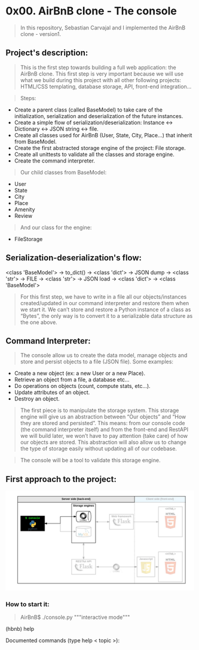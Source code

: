 <h1 dir="auto"><span>0x00. AirBnB clone - The console</span></h1>
<blockquote>
<p dir="auto">In this repository, Sebastian Carvajal and I implemented the AirBnB clone - version1.</p>
</blockquote>
<h2 dir="auto"><a id="user-content-projects-description" class="anchor" href="https://github.com/jhojanperlaza/holbertonschool-AirBnB_clone/blob/master/README.md#projects-description"></a>Project's description:</h2>
<blockquote>
<p dir="auto">This is the first step towards building a full web application: the AirBnB clone. This first step is very important because we will use what we build during this project with all other following projects: HTML/CSS templating, database storage, API, front-end integration&hellip;</p>
</blockquote>
<blockquote>
<p dir="auto">Steps:</p>
</blockquote>
<ul dir="auto">
<li>Create a parent class (called&nbsp;<span>BaseModel</span>) to take care of the initialization, serialization and deserialization of the future instances.</li>
<li>Create a simple flow of serialization/deserialization: Instance &lt;-&gt; Dictionary &lt;-&gt; JSON string &lt;-&gt; file.</li>
<li>Create all classes used for AirBnB (User, State, City, Place&hellip;) that inherit from BaseModel.</li>
<li>Create the first abstracted storage engine of the project: File storage.</li>
<li>Create all unittests to validate all the classes and storage engine.</li>
<li>Create the command interpreter.</li>
</ul>
<blockquote>
<p dir="auto">Our child classes from BaseModel:</p>
</blockquote>
<ul dir="auto">
<li>User</li>
<li>State</li>
<li>City</li>
<li>Place</li>
<li>Amenity</li>
<li>Review</li>
</ul>
<blockquote>
<p dir="auto">And our class for the engine:</p>
</blockquote>
<ul dir="auto">
<li>FileStorage</li>
</ul>
<h2 dir="auto"><a id="user-content-serialization-deserializations-flow" class="anchor" href="https://github.com/jhojanperlaza/holbertonschool-AirBnB_clone/blob/master/README.md#serialization-deserializations-flow"></a>Serialization-deserialization's flow:</h2>
<p dir="auto">&lt;class 'BaseModel'&gt; -&gt; to_dict() -&gt; &lt;class 'dict'&gt; -&gt; JSON dump -&gt; &lt;class 'str'&gt; -&gt; FILE -&gt; &lt;class 'str'&gt; -&gt; JSON load -&gt; &lt;class 'dict'&gt; -&gt; &lt;class 'BaseModel'&gt;</p>
<blockquote>
<p dir="auto">For this first step, we have to write in a file all our objects/instances created/updated in our command interpreter and restore them when we start it. We can&rsquo;t store and restore a Python instance of a class as &ldquo;Bytes&rdquo;, the only way is to convert it to a serializable data structure as the one above.</p>
</blockquote>
<h2 dir="auto"><a id="user-content-command-interpreter" class="anchor" href="https://github.com/jhojanperlaza/holbertonschool-AirBnB_clone/blob/master/README.md#command-interpreter"></a>Command Interpreter:</h2>
<blockquote>
<p dir="auto">The console allow us to create the data model, manage objects and store and persist objects to a file (JSON file). Some examples:</p>
</blockquote>
<ul dir="auto">
<li>Create a new object (ex: a new User or a new Place).</li>
<li>Retrieve an object from a file, a database etc&hellip;</li>
<li>Do operations on objects (count, compute stats, etc&hellip;).</li>
<li>Update attributes of an object.</li>
<li>Destroy an object.</li>
</ul>
<blockquote>
<p dir="auto">The first piece is to manipulate the storage system. This storage engine will give us an abstraction between &ldquo;Our objects&rdquo; and &ldquo;How they are stored and persisted&rdquo;. This means: from our console code (the command interpreter itself) and from the front-end and RestAPI we will build later, we won&rsquo;t have to pay attention (take care) of how our objects are stored. This abstraction will also allow us to change the type of storage easily without updating all of our codebase.</p>
</blockquote>
<blockquote>
<p dir="auto">The console will be a tool to validate this storage engine.</p>
</blockquote>
<h2 dir="auto"><a id="user-content-first-approach-to-the-project" class="anchor" href="https://github.com/jhojanperlaza/holbertonschool-AirBnB_clone/blob/master/README.md#first-approach-to-the-project"></a>First approach to the project:</h2>
<p><a href="https://github.com/jhojanperlaza/holbertonschool-AirBnB_clone/blob/master/AirBnBv1.png?raw=true" rel="noopener noreferrer" target="_blank"><img src="https://github.com/jhojanperlaza/holbertonschool-AirBnB_clone/raw/master/AirBnBv1.png?raw=true" alt="Stage1-AirBnB_clone_project" /></a></p>
<h3 dir="auto"><a id="user-content-how-to-start-it" class="anchor" href="https://github.com/jhojanperlaza/holbertonschool-AirBnB_clone/blob/master/README.md#how-to-start-it"></a>How to start it:</h3>
<blockquote>
<p dir="auto"><span>AirBnB$ ./console.py</span>&nbsp;"""interactive mode"""</p>
</blockquote>
<p dir="auto">(hbnb) help</p>
<p dir="auto">Documented commands (type help &lt; topic &gt;):</p>
